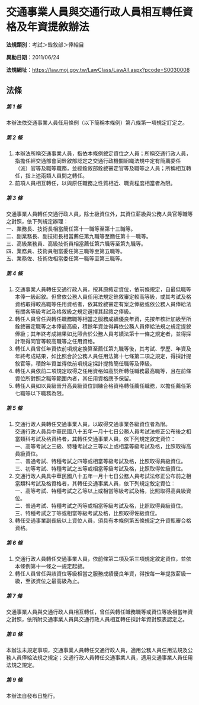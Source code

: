 # 交通事業人員與交通行政人員相互轉任資格及年資提敘辦法

**法規類別**：考試＞銓敘部＞俸給目       

**異動日期**：2011/06/24  

**法規網址**：https://law.moj.gov.tw/LawClass/LawAll.aspx?pcode=S0030008





## 法條
##### 第 1 條
本辦法依交通事業人員任用條例（以下簡稱本條例）第八條第一項規定訂定之。

##### 第 2 條
1. 本辦法所稱交通事業人員，指依本條例敘定資位之人員；所稱交通行政人員，指擔任經交通部會同銓敘部認定之交通行政機關組織法規中定有簡薦委任（派）官等及職等職務，並經銓敘部銓敘審定官等及職等之人員；所稱相互轉任，指上述兩類人員間之轉任。
1. 前項人員相互轉任，以與原任職務之性質相近、職責程度相當者為限。

##### 第 3 條
交通事業人員轉任交通行政人員，除士級資位外，其資位薪級與公務人員官等職等之對照，依下列規定辦理：  
一、業務長、技術長相當簡任第十一職等至第十三職等。  
二、副業務長、副技術長相當薦任第九職等至簡任第十一職等。  
三、高級業務員、高級技術員相當薦任第六職等至第九職等。  
四、業務員、技術員相當委任第三職等至第五職等。  
五、業務佐、技術佐相當委任第一職等至第三職等。  

##### 第 4 條
1. 交通事業人員轉任交通行政人員，按其原敘定資位，依前條規定，自最低職等本俸一級起敘。但曾依公務人員任用法規定銓敘審定較高等級，或其考試及格資格取得較高職等任用資格者，依其銓敘審定有案之俸級或依公務人員俸給法有關各等級考試及格敘級之規定選擇其起敘之俸級。
1. 轉任人員曾任與轉任職務職等相當之服務成績優良年資，先按年核計加級至所銓敘審定職等之本俸最高級，積餘年資並得再依公務人員俸給法規之規定提敘俸級；其年終考成結果如比照合於公務人員考績法第十一條之規定者，並得採計取得同官等較高職等之任用資格。
1. 轉任人員曾任年資依前項規定換算至薦任第九職等後，其考試、學歷、年資及年終考成結果，如比照合於公務人員任用法第十七條第二項之規定，得採計提敘官等，積餘年資並得依前項規定採計提敘簡任職等及俸級。
1. 轉任人員依前二項規定取得之任用資格如高於所轉任職務最高職等，且在前條資位所對照之職等範圍內者，其任用資格應予保留。
1. 轉任人員如以員級晉升高員級資位訓練合格資格轉任薦任職務，以擔任薦任第七職等以下職務為限。

##### 第 5 條
1. 交通行政人員轉任交通事業人員，以取得交通事業各級資位者為限。  
交通行政人員具中華民國八十五年一月十七日公務人員考試法修正公布後之相當類科考試及格資格者，其轉任交通事業人員，依下列規定敘定資位：  
一、高等考試之三級、特種考試之三等以上或相當等級考試及格，比照取得高員級資位。  
二、普通考試、特種考試之四等或相當等級考試及格，比照取得員級資位。  
三、初等考試、特種考試之五等或相當等級考試及格，比照取得佐級資位。
1. 交通行政人員具中華民國八十五年一月十七日公務人員考試法修正公布前之相當類科考試及格資格者，其轉任交通事業人員，依下列規定敘定資位：  
一、高等考試、特種考試之乙等以上或相當等級考試及格，比照取得高員級資位。  
二、普通考試、特種考試之丙等或相當等級考試及格，比照取得員級資位。  
三、特種考試之丁等或相當等級考試及格，比照取得佐級資位。
1. 轉任交通事業副長級以上資位人員，須具有本條例第五條規定之升資甄審合格資格。

##### 第 6 條
1. 交通行政人員轉任交通事業人員，依前條第二項及第三項規定敘定資位，並依本條例第十一條之一規定起敘。
1. 轉任人員曾任與該資位等級相當之服務成績優良年資，得按每一年提敘薪級一級，至該資位之最高級為止。

##### 第 7 條
交通事業人員與交通行政人員相互轉任，曾任與轉任職務職等或資位等級相當年資之對照，依所附交通事業人員與交通行政人員相互轉任採計年資對照表認定之。

##### 第 8 條
本辦法未規定事項，交通事業人員轉任交通行政人員，適用公務人員任用法規及公務人員俸給法規之規定；交通行政人員轉任交通事業人員，適用交通事業人員任用法規之規定。

##### 第 9 條
本辦法自發布日施行。


